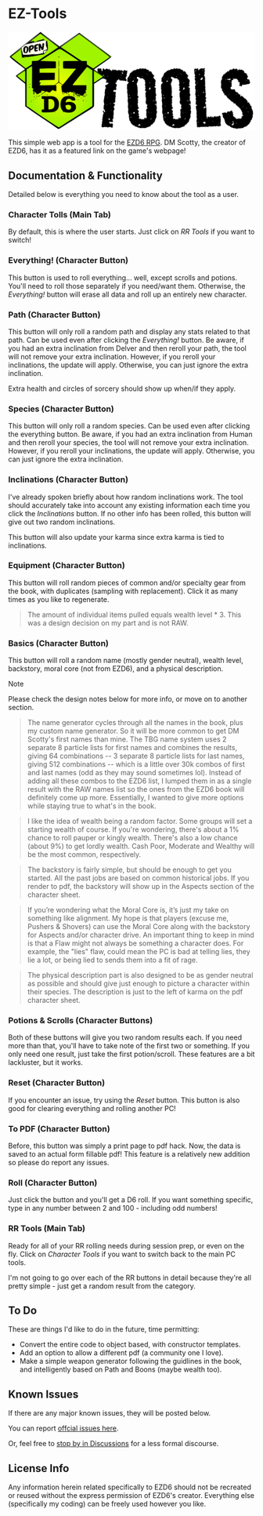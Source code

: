 # EZ-Tools
![EZTools Logo](https://github.com/einar-method/EZ-Tools/blob/main/Assets/tools.png)


This simple web app is a tool for the [EZD6 RPG](https://www.ezd6.com/). DM Scotty, the creator of EZD6, has it as a featured link on the game's webpage! 

## Documentation & Functionality
Detailed below is everything you need to know about the tool as a user. 

### Character Tolls (Main Tab)
By default, this is where the user starts. Just click on *RR Tools* if you want to switch!

### Everything! (Character Button)
This button is used to roll everything... well, except scrolls and potions. You'll need to roll those separately if you need/want them.  Otherwise, the *Everything!* button will erase all data and roll up an entirely new character.

### Path (Character Button)
This button will only roll a random path and display any stats related to that path. Can be used even after clicking the *Everything!* button. Be aware, if you had an extra inclination from Delver and then reroll your path, the tool will not remove your extra inclination. However, if you reroll your inclinations, the update will apply. Otherwise, you can just ignore the extra inclination.

Extra health and circles of sorcery should show up when/if they apply.

### Species (Character Button)
This button will only roll a random species. Can be used even after clicking the everything button. Be aware, if you had an extra inclination from Human and then reroll your species, the tool will not remove your extra inclination. However, if you reroll your inclinations, the update will apply. Otherwise, you can just ignore the extra inclination.

### Inclinations (Character Button)
I've already spoken briefly about how random inclinations work. The tool should accurately take into account any existing information each time you click the *Inclinations* button. If no other info has been rolled, this button will give out two random inclinations.

This button will also update your karma since extra karma is tied to inclinations.

### Equipment (Character Button)
This button will roll random pieces of common and/or specialty gear from the book, with duplicates (sampling with replacement). Click it as many times as you like to regenerate.

> The amount of individual items pulled equals wealth level * 3. This was a design decision on my part and is not RAW.

### Basics (Character Button)
This button will roll a random name (mostly gender neutral), wealth level, backstory, moral core (not from EZD6), and a physical description.

> [!NOTE]
> Please check the design notes below for more info, or move on to another section.

> The name generator cycles through all the names in the book, plus my custom name generator. So it will be more common to get DM Scotty's first names than mine. The TBG name system uses 2 separate 8 particle lists for first names and combines the results, giving 64 combinations  --  3 separate 8 particle lists for last names, giving 512 combinations  --  which is a little over 30k combos of first and last names (odd as they may sound sometimes lol). Instead of adding all these combos to the EZD6 list, I lumped them in as a single result with the RAW names list so the ones from the EZD6 book will definitely come up more. Essentially, I wanted to give more options while staying true to what's in the book.

> I like the idea of wealth being a random factor. Some groups will set a starting wealth of course. If you're wondering, there's about a 1% chance to roll pauper or kingly wealth. There's also a low chance (about 9%) to get lordly wealth. Cash Poor, Moderate and Wealthy will be the most common, respectively.

> The backstory is fairly simple, but should be enough to get you started. All the past jobs are based on common historical jobs. If you render to pdf, the backstory will show up in the Aspects section of the character sheet.

> If you’re wondering what the Moral Core is, it’s just my take on something like alignment. My hope is that players (excuse me, Pushers & Shovers) can use the Moral Core along with the backstory for Aspects and/or character drive. An important thing to keep in mind is that a Flaw might not always be something a character does. For example, the "lies" flaw, could mean the PC is bad at telling lies, they lie a lot, or being lied to sends them into a fit of rage. 

> The physical description part is also designed to be as gender neutral as possible and should give just enough to picture a character within their species. The description is just to the left of karma on the pdf character sheet.

### Potions & Scrolls (Character Buttons)
Both of these buttons will give you two random results each. If you need more than that, you'll have to take note of the first two or something. If you only need one result, just take the first potion/scroll. These features are a bit lackluster, but it works.

### Reset (Character Button)
If you encounter an issue, try using the *Reset* button. This button is also good for clearing everything and rolling another PC!

### To PDF (Character Button)
Before, this button was simply a print page to pdf hack. Now, the data is saved to an actual form fillable pdf! This feature is a relatively new addition so please do report any issues.

### Roll (Character Button)
Just click the button and you'll get a D6 roll. If you want something specific, type in any number between 2 and 100 - including odd numbers!

### RR Tools (Main Tab)
Ready for all of your RR rolling needs during session prep, or even on the fly. Click on *Character Tools* if you want to switch back to the main PC tools.

I'm not going to go over each of the RR buttons in detail because they're all pretty simple - just get a random result from the category.

## To Do
These are things I'd like to do in the future, time permitting:

+ Convert the entire code to object based, with constructor templates.
+ Add an option to allow a different pdf (a community one I love).
+ Make a simple weapon generator following the guidlines in the book, and intelligently based on Path and Boons (maybe wealth too).

## Known Issues
If there are any major known issues, they will be posted below. 

You can report [offcial issues here](https://github.com/einar-method/EZ-Tools/issues). 

Or, feel free to [stop by in Discussions](https://github.com/einar-method/EZ-Tools/discussions) for a less formal discourse.

## License Info
Any information herein related specifically to EZD6 should not be recreated or reused without the express permission of EZD6's creator. Everything else (specifically my coding) can be freely used however you like.
